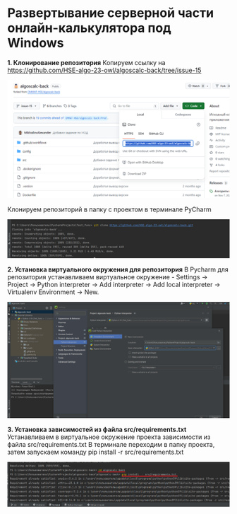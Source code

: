 # Развертывание серверной части онлайн-калькулятора под Windows

**1. Клонирование репозитория** 
Копируем ссылку на https://github.com/HSE-algo-23-owl/algoscalc-back/tree/issue-15

![Ссылка на репозиторий](https://github.com/HSE-algo-23-owl/docs/blob/main/images/srv1.PNG)

Клонируем репозиторий в папку с проектом в терминале PyCharm

![Терминал PyCharm](https://github.com/HSE-algo-23-owl/docs/blob/main/images/srv11.PNG)


**2. Установка виртуального окружения для репозитория**
В Pycharm для репозитория устанавливаем виртуальное окружение - 
Settings -> Project -> Python interpreter -> Add interpreter -> Add local interpreter -> Virtualenv Environment -> New.

![Виртуальное окружение проекта algoscalc-back](https://github.com/HSE-algo-23-owl/docs/blob/main/images/srv2.PNG)

**3. Установка зависимостей из файла src/requirements.txt**
Устанавливаем в виртуальное окружение проекта зависимости из файла src/requirements.txt 
В терминале переходим в папку проекта, затем запускаем команду pip install -r src/requirements.txt

 ![Виртуальное окружение проекта algoscalc-back](https://github.com/HSE-algo-23-owl/docs/blob/main/images/srv22.PNG)




